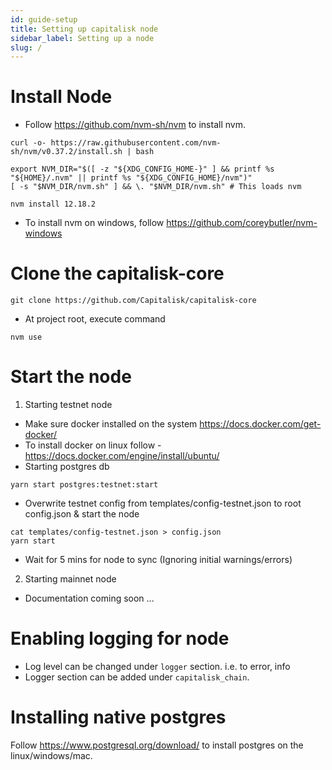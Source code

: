 ```yaml
---
id: guide-setup
title: Setting up capitalisk node
sidebar_label: Setting up a node
slug: /
---
```


# Install Node
- Follow https://github.com/nvm-sh/nvm to install nvm.
```shell script
curl -o- https://raw.githubusercontent.com/nvm-sh/nvm/v0.37.2/install.sh | bash
```
```shell script
export NVM_DIR="$([ -z "${XDG_CONFIG_HOME-}" ] && printf %s "${HOME}/.nvm" || printf %s "${XDG_CONFIG_HOME}/nvm")"
[ -s "$NVM_DIR/nvm.sh" ] && \. "$NVM_DIR/nvm.sh" # This loads nvm
```
```shell script
nvm install 12.18.2
```
- To install nvm on windows, follow https://github.com/coreybutler/nvm-windows

# Clone the capitalisk-core
```shell script
git clone https://github.com/Capitalisk/capitalisk-core
```
- At project root, execute command
```shell script
nvm use
```

# Start the node
1. Starting testnet node
- Make sure docker installed on the system https://docs.docker.com/get-docker/
- To install docker on linux follow - https://docs.docker.com/engine/install/ubuntu/
- Starting postgres db
```shell script
yarn start postgres:testnet:start
```
- Overwrite testnet config from templates/config-testnet.json to root config.json & start the node
```shell script
cat templates/config-testnet.json > config.json
yarn start
```
- Wait for 5 mins for node to sync (Ignoring initial warnings/errors)

2. Starting mainnet node
- Documentation coming soon ...

# Enabling logging for node
- Log level can be changed under `logger` section.
i.e. to error, info
- Logger section can be added under `capitalisk_chain`.

# Installing native postgres
Follow https://www.postgresql.org/download/ to install postgres on the linux/windows/mac.
